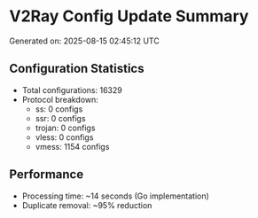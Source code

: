 # V2Ray Config Update Summary
Generated on: 2025-08-15 02:45:12 UTC

## Configuration Statistics
- Total configurations: 16329
- Protocol breakdown:
  - ss: 0 configs
  - ssr: 0 configs
  - trojan: 0 configs
  - vless: 0 configs
  - vmess: 1154 configs

## Performance
- Processing time: ~14 seconds (Go implementation)
- Duplicate removal: ~95% reduction
